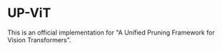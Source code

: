 # UP-ViT
This is an official implementation for "A Unified Pruning Framework for Vision Transformers".
